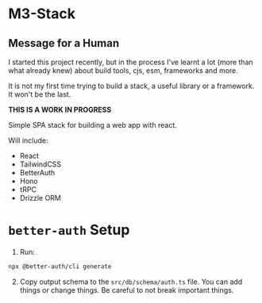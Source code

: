 # M3-Stack

## Message for a Human

I started this project recently, but in the process I've learnt a lot (more than what already knew) about build tools, cjs, esm,
frameworks and more.

It is not my first time trying to build a stack, a useful library or a framework. It won't be the last.

**THIS IS A WORK IN PROGRESS**

Simple SPA stack for building a web app with react.

Will include:

- React
- TailwindCSS
- BetterAuth
- Hono
- tRPC
- Drizzle ORM

# `better-auth` Setup

1. Run:

```bash
npx @better-auth/cli generate
```

2. Copy output schema to the `src/db/schema/auth.ts` file. You can add things or change things. Be careful to not break important things.
